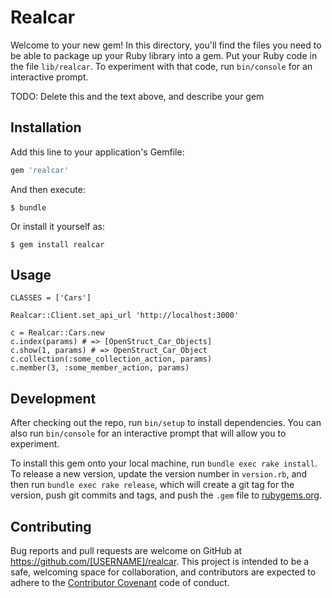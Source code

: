 # Realcar

Welcome to your new gem! In this directory, you'll find the files you need to be able to package up your Ruby library into a gem. Put your Ruby code in the file `lib/realcar`. To experiment with that code, run `bin/console` for an interactive prompt.

TODO: Delete this and the text above, and describe your gem

## Installation

Add this line to your application's Gemfile:

```ruby
gem 'realcar'
```

And then execute:

    $ bundle

Or install it yourself as:

    $ gem install realcar

## Usage

    CLASSES = ['Cars']

    Realcar::Client.set_api_url 'http://localhost:3000'

    c = Realcar::Cars.new
    c.index(params) # => [OpenStruct_Car_Objects]
    c.show(1, params) # => OpenStruct_Car_Object
    c.collection(:some_collection_action, params)
    c.member(3, :some_member_action, params)

## Development

After checking out the repo, run `bin/setup` to install dependencies. You can also run `bin/console` for an interactive prompt that will allow you to experiment.

To install this gem onto your local machine, run `bundle exec rake install`. To release a new version, update the version number in `version.rb`, and then run `bundle exec rake release`, which will create a git tag for the version, push git commits and tags, and push the `.gem` file to [rubygems.org](https://rubygems.org).

## Contributing

Bug reports and pull requests are welcome on GitHub at https://github.com/[USERNAME]/realcar. This project is intended to be a safe, welcoming space for collaboration, and contributors are expected to adhere to the [Contributor Covenant](http://contributor-covenant.org) code of conduct.

